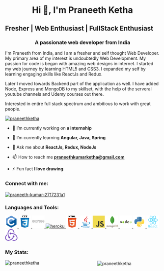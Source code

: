 <h1 align="center">Hi 👋, I'm Praneeth Ketha</h1>
<h2> Fresher | Web Enthusiast | FullStack Enthusiast </h2>
<h3 align="center">A passionate web developer from India</h3>

I'm Praneeth from India, and I am a fresher and self thought Web Developer. My primary area of my interest is undoubtedly Web Development. My passion for code is began with amazing web designs in internet. I started my web journey by learning HTML5 and CSS3. I expanded my self by learning engaging skills like ReactJs and Redux. 

Later I moved towards Backend part of the application as well. I have added Node, Express and MongoDB to my skillset, with the help of the serveral youtube channels and Udemy courses out there.

Interested in entire full stack spectrum and ambitious to work with great people.
<p align="left"> <a href="https://github.com/ryo-ma/github-profile-trophy"><img src="https://github-profile-trophy.vercel.app/?username=praneethketha" alt="praneethketha" /></a> </p>

- 🔭 I’m currently working on **a internship**

- 🌱 I’m currently learning **Angular, Java, Spring**

- 💬 Ask me about **ReactJs, Redux, NodeJs**

- 📫 How to reach me **praneethkumarketha@gmail.com**

- ⚡ Fun fact **I love drawing**

<h3 align="left">Connect with me:</h3>
<p align="left">
<a href="https://linkedin.com/in/praneeth-kumar-2717231a1" target="blank"><img align="center" src="https://raw.githubusercontent.com/rahuldkjain/github-profile-readme-generator/master/src/images/icons/Social/linked-in-alt.svg" alt="praneeth-kumar-2717231a1" height="30" width="40" /></a>
</p>

<h3 align="left">Languages and Tools:</h3>
<p align="left"> <a href="https://www.cprogramming.com/" target="_blank" rel="noreferrer"> <img src="https://raw.githubusercontent.com/devicons/devicon/master/icons/c/c-original.svg" alt="c" width="40" height="40"/> </a> <a href="https://www.w3schools.com/css/" target="_blank" rel="noreferrer"> <img src="https://raw.githubusercontent.com/devicons/devicon/master/icons/css3/css3-original-wordmark.svg" alt="css3" width="40" height="40"/> </a> <a href="https://expressjs.com" target="_blank" rel="noreferrer"> <img src="https://raw.githubusercontent.com/devicons/devicon/master/icons/express/express-original-wordmark.svg" alt="express" width="40" height="40"/> </a> <a href="https://heroku.com" target="_blank" rel="noreferrer"> <img src="https://www.vectorlogo.zone/logos/heroku/heroku-icon.svg" alt="heroku" width="40" height="40"/> </a> <a href="https://www.w3.org/html/" target="_blank" rel="noreferrer"> <img src="https://raw.githubusercontent.com/devicons/devicon/master/icons/html5/html5-original-wordmark.svg" alt="html5" width="40" height="40"/> </a> <a href="https://www.java.com" target="_blank" rel="noreferrer"> <img src="https://raw.githubusercontent.com/devicons/devicon/master/icons/java/java-original.svg" alt="java" width="40" height="40"/> </a> <a href="https://developer.mozilla.org/en-US/docs/Web/JavaScript" target="_blank" rel="noreferrer"> <img src="https://raw.githubusercontent.com/devicons/devicon/master/icons/javascript/javascript-original.svg" alt="javascript" width="40" height="40"/> </a> <a href="https://www.mongodb.com/" target="_blank" rel="noreferrer"> <img src="https://raw.githubusercontent.com/devicons/devicon/master/icons/mongodb/mongodb-original-wordmark.svg" alt="mongodb" width="40" height="40"/> </a> <a href="https://nodejs.org" target="_blank" rel="noreferrer"> <img src="https://raw.githubusercontent.com/devicons/devicon/master/icons/nodejs/nodejs-original-wordmark.svg" alt="nodejs" width="40" height="40"/> </a> <a href="https://www.python.org" target="_blank" rel="noreferrer"> <img src="https://raw.githubusercontent.com/devicons/devicon/master/icons/python/python-original.svg" alt="python" width="40" height="40"/> </a> <a href="https://reactjs.org/" target="_blank" rel="noreferrer"> <img src="https://raw.githubusercontent.com/devicons/devicon/master/icons/react/react-original-wordmark.svg" alt="react" width="40" height="40"/> </a> <a href="https://redux.js.org" target="_blank" rel="noreferrer"> <img src="https://raw.githubusercontent.com/devicons/devicon/master/icons/redux/redux-original.svg" alt="redux" width="40" height="40"/> </a> </p>

<h3>My Stats:</h3>

<p><img align="left" src="https://github-readme-stats.vercel.app/api/top-langs?username=praneethketha&show_icons=true&locale=en&layout=compact" height="200" width="300" alt="praneethketha" /></p>

<!-- <p>&nbsp;<img align="center" src="https://github-readme-stats.vercel.app/api?username=praneethketha&show_icons=true&locale=en" alt="praneethketha" /></p> -->

<p><img align="center" src="https://github-readme-streak-stats.herokuapp.com/?user=praneethketha&" alt="praneethketha" height="200" width="300"/></p>
